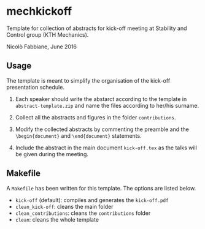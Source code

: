 # mechkickoff
Template for collection of abstracts for kick-off meeting at Stability
and Control group (KTH Mechanics).

Nicolò Fabbiane, June 2016

## Usage
The template is meant to simplify the organisation of the kick-off
presentation schedule.

1. Each speaker should write the abstarct according to the template in
   `abstract-template.zip` and name the files according to her/his
   surname.

2. Collect all the abstracts and figures in the folder `contributions`.

3. Modify the collected abstracts by commenting the preamble and the
   `\begin{document}` and `\end{document}` statements.

4. Include the abstract in the main document `kick-off.tex` as the
   talks will be given during the meeting.

## Makefile
A `Makefile` has been written for this template. The options are
listed below.

- `kick-off` (default):  compiles and generates the `kick-off.pdf`
- `clean_kick-off`:      cleans the main folder
- `clean_contributions`: cleans the `contributions` folder
- `clean`:               cleans the whole template
